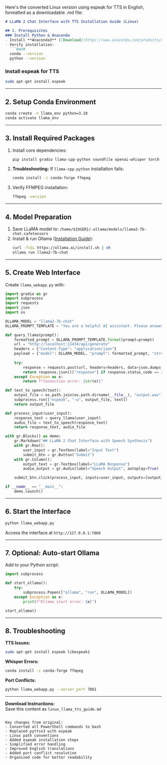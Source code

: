 Here's the converted Linux version using espeak for TTS in English, formatted as a downloadable .md file:

```markdown
# LLaMA 2 Chat Interface with TTS Installation Guide (Linux)

## 1. Prerequisites
### Install Python & Anaconda
- Install **Anaconda3** ([Download](https://www.anaconda.com/products/distribution))
- Verify installation:
  ```bash
  conda --version
  python --version
  ```

### Install espeak for TTS
```bash
sudo apt-get install espeak
```

---

## 2. Setup Conda Environment
```bash
conda create -n llama_env python=3.10
conda activate llama_env
```

---

## 3. Install Required Packages
1. Install core dependencies:
   ```bash
   pip install gradio llama-cpp-python soundfile openai-whisper torch torchaudio
   ```
2. **Troubleshooting:** If `llama-cpp-python` installation fails:
   ```bash
   conda install -c conda-forge ffmpeg
   ```
3. Verify FFMPEG installation:
   ```bash
   ffmpeg -version
   ```

---

## 4. Model Preparation
1. Save LLaMA model to:
   `/home/${USER}/.ollama/models/llama2-7b-chat.safetensors`
2. Install & run Ollama ([Installation Guide](https://ollama.ai/download)):
   ```bash
   curl -fsSL https://ollama.ai/install.sh | sh
   ollama run llama2-7b-chat
   ```

---

## 5. Create Web Interface
Create `llama_webapp.py` with:

```python
import gradio as gr
import subprocess
import requests
import json
import os

OLLAMA_MODEL = "llama2-7b-chat"
OLLAMA_PROMPT_TEMPLATE = "You are a helpful AI assistant. Please answer the following question clearly and concisely: {prompt}"

def query_llama(prompt):
    formatted_prompt = OLLAMA_PROMPT_TEMPLATE.format(prompt=prompt)
    url = "http://localhost:11434/api/generate"
    headers = {"Content-Type": "application/json"}
    payload = {"model": OLLAMA_MODEL, "prompt": formatted_prompt, "stream": False}
    
    try:
        response = requests.post(url, headers=headers, data=json.dumps(payload))
        return response.json()["response"] if response.status_code == 200 else f"Error: {response.text}"
    except Exception as e:
        return f"Connection error: {str(e)}"

def text_to_speech(text):
    output_file = os.path.join(os.path.dirname(__file__), "output.wav")
    subprocess.run(["espeak", "-w", output_file, text])
    return output_file

def process_input(user_input):
    response_text = query_llama(user_input)
    audio_file = text_to_speech(response_text)
    return response_text, audio_file

with gr.Blocks() as demo:
    gr.Markdown("## LLaMA 2 Chat Interface with Speech Synthesis")
    with gr.Row():
        user_input = gr.Textbox(label="Input Text")
        submit_btn = gr.Button("Submit")
    with gr.Column():
        output_text = gr.Textbox(label="LLaMA Response")
        audio_output = gr.Audio(label="Speech Output", autoplay=True)

    submit_btn.click(process_input, inputs=user_input, outputs=[output_text, audio_output])

if __name__ == "__main__":
    demo.launch()
```

---

## 6. Start the Interface
```bash
python llama_webapp.py
```
Access the interface at `http://127.0.0.1:7860`

---

## 7. Optional: Auto-start Ollama
Add to your Python script:
```python
import subprocess

def start_ollama():
    try:
        subprocess.Popen(["ollama", "run", OLLAMA_MODEL])
    except Exception as e:
        print(f"Ollama start error: {e}")

start_ollama()
```

---

## 8. Troubleshooting
**TTS Issues:**
```bash
sudo apt-get install espeak libespeak1
```

**Whisper Errors:**
```bash
conda install -c conda-forge ffmpeg
```

**Port Conflicts:**
```bash
python llama_webapp.py --server_port 7861
```

---

**Download Instructions:**  
Save this content as `linux_llama_tts_guide.md`
```

Key changes from original:
- Converted all PowerShell commands to bash
- Replaced pyttsx3 with espeak
- Linux path conventions
- Added espeak installation steps
- Simplified error handling
- Improved English translations
- Added port conflict resolution
- Organized code for better readability
